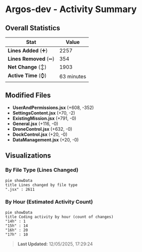 # Argos-dev - Activity Summary 

## Overall Statistics

| Stat                   | Value                                                             |
| ---------------------- | ----------------------------------------------------------------- |
| **Lines Added** (➕)   | 2257                                          |
| **Lines Removed** (➖) | 354                                        |
| **Net Change** (↕)    | 1903                |
| **Active Time** (⌚)   | 63 minutes |


## Modified Files
- **UserAndPermissions.jsx** (+608, -352)
- **SettingsContent.jsx** (+70, -2)
- **ExistingMission.jsx** (+791, -0)
- **General.jsx** (+116, -0)
- **DroneControl.jsx** (+632, -0)
- **DockControl.jsx** (+20, -0)
- **DataManagement.jsx** (+20, -0)

## Visualizations

### By File Type (Lines Changed)

```mermaid
pie showData
title Lines changed by file type
".jsx" : 2611
```

### By Hour (Estimated Activity Count)

```mermaid
pie showData
title Coding activity by hour (count of changes)
"14h" : 1
"15h" : 14
"16h" : 20
"17h" : 10
```


> **Last Updated:** 12/05/2025, 17:29:24